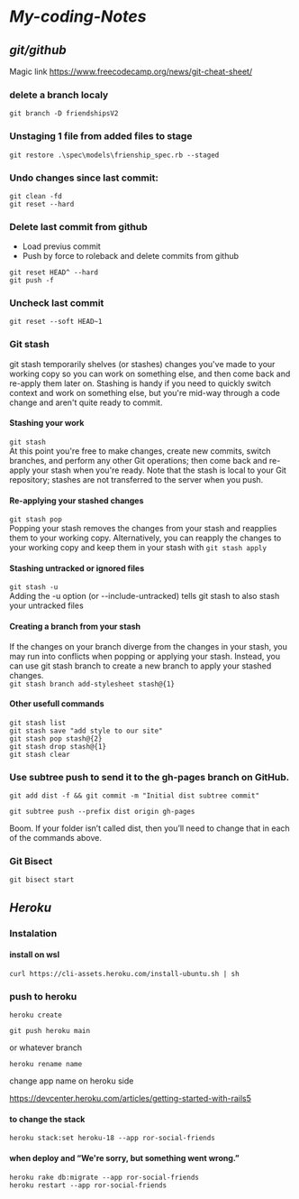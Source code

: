 # **_My-coding-Notes_**

## **_git/github_**
Magic link
https://www.freecodecamp.org/news/git-cheat-sheet/

### delete a branch localy
```git branch -D friendshipsV2```

### Unstaging 1 file from added files to stage

```git restore .\spec\models\frienship_spec.rb --staged```

### Undo changes since last commit:

```git clean -fd```
<br>
```git reset --hard```

### Delete last commit from github

- Load previus commit
- Push by force to roleback and delete commits from github

```git reset HEAD^ --hard```<br>
```git push -f```

### Uncheck last commit

```git reset --soft HEAD~1```

### Git stash
git stash temporarily shelves (or stashes) changes you've made to your working copy so you can work on something else, and then come back and re-apply them later on. Stashing is handy if you need to quickly switch context and work on something else, but you're mid-way through a code change and aren't quite ready to commit.

#### Stashing your work<br>
```git stash```<br>
At this point you're free to make changes, create new commits, switch branches, and perform any other Git operations; then come back and re-apply your stash when you're ready. Note that the stash is local to your Git repository; stashes are not transferred to the server when you push.

#### Re-applying your stashed changes<br>
```git stash pop```<br>
Popping your stash removes the changes from your stash and reapplies them to your working copy. Alternatively, you can reapply the changes to your working copy and keep them in your stash with ```git stash apply```

#### Stashing untracked or ignored files<br>
```git stash -u```<br>
Adding the -u option (or --include-untracked) tells git stash to also stash your untracked files

#### Creating a branch from your stash
If the changes on your branch diverge from the changes in your stash, you may run into conflicts when popping or applying your stash. Instead, you can use git stash branch to create a new branch to apply your stashed changes.<br>
```git stash branch add-stylesheet stash@{1}```<br>

#### Other usefull commands<br>
```git stash list```<br>
```git stash save "add style to our site"```<br>
```git stash pop stash@{2}```<br>
```git stash drop stash@{1}```<br>
```git stash clear```<br>

### Use subtree push to send it to the gh-pages branch on GitHub.
```
git add dist -f && git commit -m "Initial dist subtree commit"
```

```
git subtree push --prefix dist origin gh-pages
```
Boom. If your folder isn’t called dist, then you’ll need to change that in each of the commands above.

### Git Bisect
```git bisect start```

## **_Heroku_**

### Instalation
#### install on wsl 
```
curl https://cli-assets.heroku.com/install-ubuntu.sh | sh
```

### push to heroku
```
heroku create
```
```
git push heroku main
```
or whatever branch<br>
```
heroku rename name
```
change app name on heroku side

https://devcenter.heroku.com/articles/getting-started-with-rails5

#### to change the stack 
```heroku stack:set heroku-18 --app ror-social-friends```

#### when deploy and “We're sorry, but something went wrong.”
```heroku rake db:migrate --app ror-social-friends```<br>
```heroku restart --app ror-social-friends```
